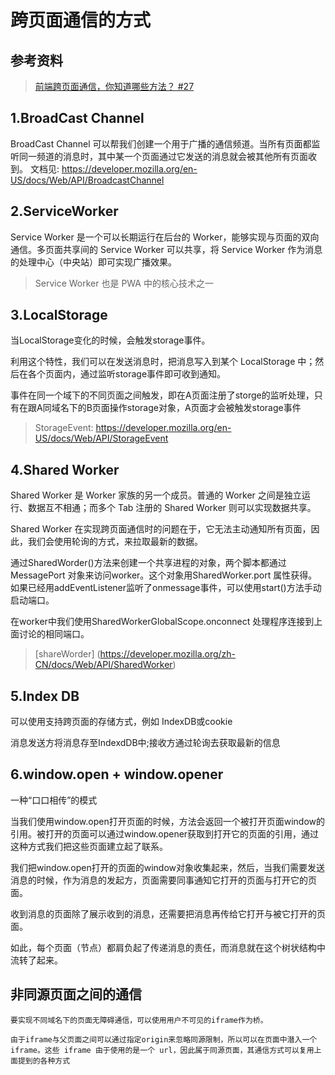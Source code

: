 # 跨页面通信的方式
## 参考资料
> [前端跨页面通信，你知道哪些方法？ #27](https://github.com/alienzhou/blog/issues/27)
## 1.BroadCast Channel
 BroadCast Channel 可以帮我们创建一个用于广播的通信频道。当所有页面都监听同一频道的消息时，其中某一个页面通过它发送的消息就会被其他所有页面收到。
 文档见: https://developer.mozilla.org/en-US/docs/Web/API/BroadcastChannel
## 2.ServiceWorker
 Service Worker 是一个可以长期运行在后台的 Worker，能够实现与页面的双向通信。多页面共享间的 Service Worker 可以共享，将 Service Worker 作为消息的处理中心（中央站）即可实现广播效果。
 > Service Worker 也是 PWA 中的核心技术之一
## 3.LocalStorage
 当LocalStorage变化的时候，会触发storage事件。

 利用这个特性，我们可以在发送消息时，把消息写入到某个 LocalStorage 中；然后在各个页面内，通过监听storage事件即可收到通知。

 事件在同一个域下的不同页面之间触发，即在A页面注册了storge的监听处理，只有在跟A同域名下的B页面操作storage对象，A页面才会被触发storage事件

 > StorageEvent: https://developer.mozilla.org/en-US/docs/Web/API/StorageEvent

 ## 4.Shared Worker
  Shared Worker 是 Worker 家族的另一个成员。普通的 Worker 之间是独立运行、数据互不相通；而多个 Tab 注册的 Shared Worker 则可以实现数据共享。

  Shared Worker 在实现跨页面通信时的问题在于，它无法主动通知所有页面，因此，我们会使用轮询的方式，来拉取最新的数据。

  通过SharedWorder()方法来创建一个共享进程的对象，两个脚本都通过 MessagePort 对象来访问worker。这个对象用SharedWorker.port 属性获得。如果已经用addEventListener监听了onmessage事件，可以使用start()方法手动启动端口。

  在worker中我们使用SharedWorkerGlobalScope.onconnect 处理程序连接到上面讨论的相同端口。
 > [shareWorder] (https://developer.mozilla.org/zh-CN/docs/Web/API/SharedWorker)

 ## 5.Index DB
   可以使用支持跨页面的存储方式，例如 IndexDB或cookie
   
   消息发送方将消息存至IndexdDB中;接收方通过轮询去获取最新的信息

 ## 6.window.open + window.opener
   一种“口口相传”的模式

   当我们使用window.open打开页面的时候，方法会返回一个被打开页面window的引用。被打开的页面可以通过window.opener获取到打开它的页面的引用，通过这种方式我们把这些页面建立起了联系。

   我们把window.open打开的页面的window对象收集起来，然后，当我们需要发送消息的时候，作为消息的发起方，页面需要同事通知它打开的页面与打开它的页面。

   收到消息的页面除了展示收到的消息，还需要把消息再传给它打开与被它打开的页面。

   如此，每个页面（节点）都肩负起了传递消息的责任，而消息就在这个树状结构中流转了起来。

 ## 非同源页面之间的通信
    要实现不同域名下的页面无障碍通信，可以使用用户不可见的iframe作为桥。

    由于iframe与父页面之间可以通过指定origin来忽略同源限制，所以可以在页面中潜入一个iframe。这些 iframe 由于使用的是一个 url，因此属于同源页面，其通信方式可以复用上面提到的各种方式